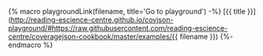 {% macro playgroundLink(filename, title='Go to playground') -%}
  [{{ title }}](http://reading-escience-centre.github.io/covjson-playground/#https://raw.githubusercontent.com/reading-escience-centre/coveragejson-cookbook/master/examples/{{ filename }})
{%- endmacro %}
